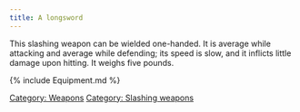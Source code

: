 ```yaml
---
title: A longsword
---
```


This slashing weapon can be wielded one-handed. It is average while
attacking and average while defending; its speed is slow, and it
inflicts little damage upon hitting. It weighs five pounds.

{% include Equipment.md %}

[Category: Weapons](Category:_Weapons "wikilink") [Category: Slashing
weapons](Category:_Slashing_weapons "wikilink")